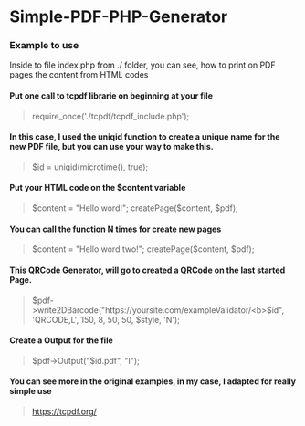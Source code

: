 # Simple-PDF-PHP-Generator

### Example to use

Inside to file index.php from ./ folder, you can see, how to print on PDF pages the content from HTML codes

#### Put one call to tcpdf librarie on beginning at your file

> require_once('./tcpdf/tcpdf_include.php');

#### In this case, I used the uniqid function to create a unique name for the new PDF file, but you can use your way to make this.

> $id = uniqid(microtime(), true);

#### Put your HTML code on the $content variable

> $content = "Hello word!";
> createPage($content, $pdf);

#### You can call the function N times for create new pages

> $content = "Hello word two!";
> createPage($content, $pdf);

#### This QRCode Generator, will go to created a QRCode on the last started Page.

> $pdf->write2DBarcode("https://yoursite.com/exampleValidator/<b>$id</b>", 'QRCODE,L', 150, 8, 50, 50, $style, 'N');

#### Create a Output for the file
> $pdf->Output("$id.pdf", "I");

#### You can see more in the original examples, in my case, I adapted for really simple use

> https://tcpdf.org/ 
